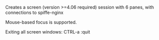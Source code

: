 
Creates a screen (version >=4.06 required) session with 6 panes, with
connections to spiffe-nginx

Mouse-based focus is supported.

Exiting all screen windows: CTRL-a :quit


